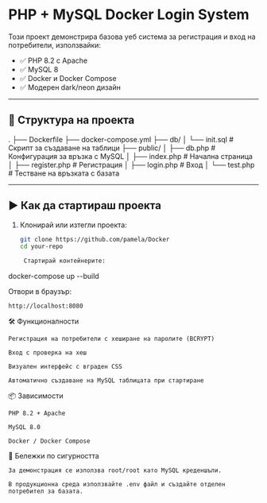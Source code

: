 # PHP + MySQL Docker Login System

Този проект демонстрира базова уеб система за регистрация и вход на потребители, използвайки:

- ✅ PHP 8.2 с Apache
- ✅ MySQL 8
- ✅ Docker и Docker Compose
- ✅ Модерен dark/neon дизайн

---

## 📁 Структура на проекта

.
├── Dockerfile
├── docker-compose.yml
├── db/
│ └── init.sql # Скрипт за създаване на таблици
├── public/
│ ├── db.php # Конфигурация за връзка с MySQL
│ ├── index.php # Начална страница
│ ├── register.php # Регистрация
│ ├── login.php # Вход
│ └── test.php # Тестване на връзката с базата


---

## ▶️ Как да стартираш проекта

1. Клонирай или изтегли проекта:
   ```bash
   git clone https://github.com/pamela/Docker
   cd your-repo

    Стартирай контейнерите:

docker-compose up --build

Отвори в браузър:

    http://localhost:8080

🛠 Функционалности

    Регистрация на потребители с хеширане на паролите (BCRYPT)

    Вход с проверка на хеш

    Визуален интерфейс с вграден CSS

    Автоматично създаване на MySQL таблицата при стартиране

📦 Зависимости

    PHP 8.2 + Apache

    MySQL 8.0

    Docker / Docker Compose

🔐 Бележки по сигурността

    За демонстрация се използва root/root като MySQL креденшъли.

    В продукционна среда използвайте .env файл и създайте отделен потребител за базата.

